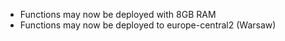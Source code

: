 - Functions may now be deployed with 8GB RAM
- Functions may now be deployed to europe-central2 (Warsaw)
